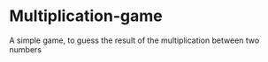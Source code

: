 # Multiplication-game
A simple game, to guess the result of the multiplication between two numbers 
